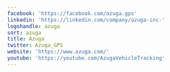 ```yaml
---
facebook: 'https://facebook.com/azuga.gps'
linkedin: 'https://linkedin.com/company/azuga-inc-'
logohandle: azuga
sort: azuga
title: Azuga
twitter: Azuga_GPS
website: 'https://www.azuga.com/'
youtube: 'https://youtube.com/AzugaVehicleTracking'
---
```

